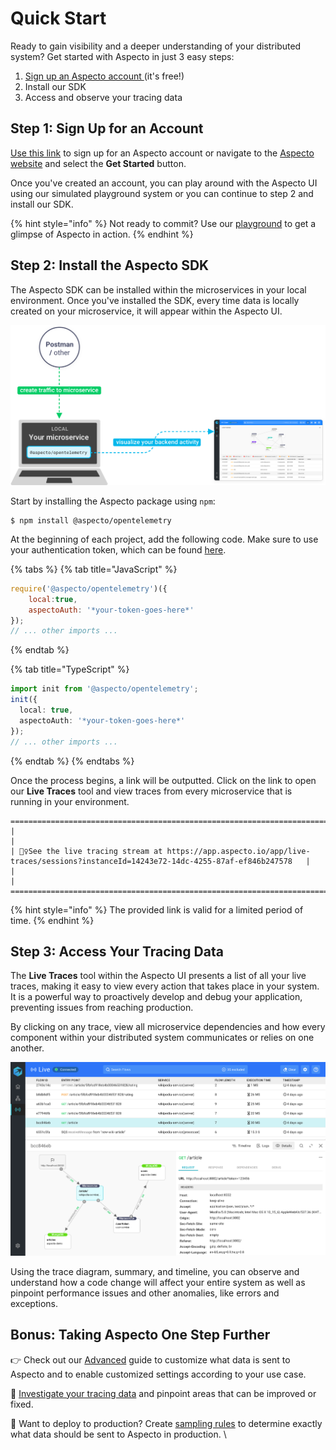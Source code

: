 # Quick Start

Ready to gain visibility and a deeper understanding of your distributed system? Get started with Aspecto in just 3 easy steps:

1. [Sign up an Aspecto account ](https://app.aspecto.io/user/login)(it's free!)
2. Install our SDK
3. Access and observe your tracing data&#x20;

## Step 1: Sign Up for an Account&#x20;

[Use this link](https://app.aspecto.io/user/login) to sign up for an Aspecto account or navigate to the [Aspecto website](https://www.aspecto.io) and select the **Get Started** button.&#x20;

Once you've created an account, you can play around with the Aspecto UI using our simulated playground system or you can continue to step 2 and install our SDK.&#x20;

{% hint style="info" %}
Not ready to commit? Use our [playground](https://app.aspecto.io/play/search) to get a glimpse of Aspecto in action.&#x20;
{% endhint %}

## Step 2: Install the Aspecto SDK&#x20;

The Aspecto SDK can be installed within the microservices in your local environment. Once you've installed the SDK, every time data is locally created on your microservice, it will appear within the Aspecto UI.

![](<../.gitbook/assets/image (15).png>)

Start by installing the Aspecto package using `npm`:&#x20;

```
$ npm install @aspecto/opentelemetry
```

At the beginning of each project, add the following code. Make sure to use your authentication token, which can be found [here](https://app.aspecto.io/app/integration/api-key).&#x20;

{% tabs %}
{% tab title="JavaScript" %}
```javascript
require('@aspecto/opentelemetry')({
    local:true,
    aspectoAuth: '*your-token-goes-here*'
});
// ... other imports ...
```
{% endtab %}

{% tab title="TypeScript" %}
```typescript
import init from '@aspecto/opentelemetry';
init({
  local: true,
  aspectoAuth: '*your-token-goes-here*'
});
// ... other imports ...
```
{% endtab %}
{% endtabs %}

Once the process begins, a link will be outputted. Click on the link to open our **Live Traces** tool and view traces from every microservice that is running in your environment.&#x20;

```
=====================================================================================================================================
|                                                                                                                                   |
| 🕵️‍♀️See the live tracing stream at https://app.aspecto.io/app/live-traces/sessions?instanceId=14243e72-14dc-4255-87af-ef846b247578   |
|                                                                                                                                   |
=====================================================================================================================================
```

{% hint style="info" %}
The provided link is valid for a limited period of time.
{% endhint %}

## Step 3: Access Your Tracing Data&#x20;

The **Live Traces** tool within the Aspecto UI presents a list of all your live traces, making it easy to view every action that takes place in your system. It is a powerful way to proactively develop and debug your application, preventing issues from reaching production.

By clicking on any trace, view all microservice dependencies and how every component within your distributed system communicates or relies on one another.&#x20;

![](<../.gitbook/assets/image (13).png>)

Using the trace diagram, summary, and timeline, you can observe and understand how a code change will affect your entire system as well as pinpoint performance issues and other anomalies, like errors and exceptions.&#x20;

## Bonus: Taking Aspecto One Step Further&#x20;

👉  Check out our [Advanced](https://docs.aspecto.io/v1/send-tracing-data-to-aspecto/aspecto-sdk/customize-defaults/advanced) guide to customize what data is sent to Aspecto and to enable customized settings according to your use case.&#x20;

🔎 [Investigate your tracing data](https://docs.aspecto.io/v1/observability-debugging/untitled) and pinpoint areas that can be improved or fixed.&#x20;

🚀 Want to deploy to production? Create [sampling rules](https://docs.aspecto.io/v1/settings/sampling-rules) to determine exactly what data should be sent to Aspecto in production. \


